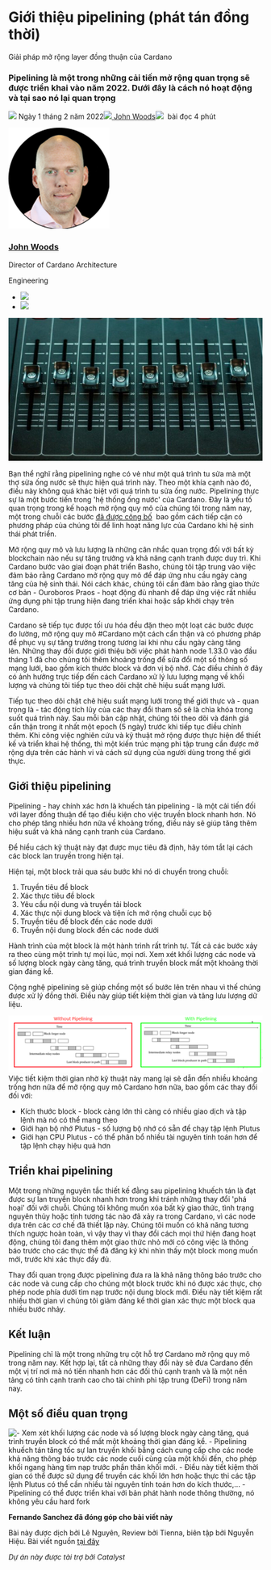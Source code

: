 # Giới thiệu pipelining (phát tán đồng thời)

Giải pháp mở rộng layer đồng thuận của Cardano

### **Pipelining là một trong những cải tiến mở rộng quan trọng sẽ được triển khai vào năm 2022. Dưới đây là cách nó hoạt động và tại sao nó lại quan trọng**

![](img/2022-02-01-introducing-pipelining-cardanos-consensus-layer-scaling-solution.002.png) Ngày 1 tháng 2 năm 2022![](img/2022-02-01-introducing-pipelining-cardanos-consensus-layer-scaling-solution.002.png)[ John Woods](/en/blog/authors/john-woods/page-1/)![](img/2022-02-01-introducing-pipelining-cardanos-consensus-layer-scaling-solution.003.png)  bài đọc 4 phút

![John Woods](img/2022-02-01-introducing-pipelining-cardanos-consensus-layer-scaling-solution.004.png)[](/en/blog/authors/john-woods/page-1/)

### [**John Woods**](/en/blog/authors/john-woods/page-1/)

Director of Cardano Architecture

Engineering

- ![](img/2022-02-01-introducing-pipelining-cardanos-consensus-layer-scaling-solution.005.png)[](https://www.linkedin.com/in/johnalanwoods/ "LinkedIn")
- ![](img/2022-02-01-introducing-pipelining-cardanos-consensus-layer-scaling-solution.006.png)[](https://github.com/johnalanwoods "GitHub")

![Giới thiệu pipelining (đường ống dữ liệu): giải pháp mở rộng layer đồng thuận của Cardano](img/2022-02-01-introducing-pipelining-cardanos-consensus-layer-scaling-solution.007.jpeg)

Bạn thể nghĩ rằng pipelining nghe có vẻ như một quá trình tu sửa mà một thợ sửa ống nước sẽ thực hiện quá trình này. Theo một khía cạnh nào đó, điều này không quá khác biệt với quá trình tu sửa ống nước. Pipelining thực sự là một bước tiến trong 'hệ thống ống nước' của Cardano. Đây là yếu tố quan trọng trong kế hoạch mở rộng quy mô của chúng tôi trong năm nay, một trong chuỗi các bước [đã được công bố](https://iohk.io/en/blog/posts/2022/01/14/how-we-re-scaling-cardano-in-2022/#modal=https://ucarecdn.com/fc644130-c13d-43f9-a966-14290687d190/)  bao gồm cách tiếp cận có phương pháp của chúng tôi để linh hoạt năng lực của Cardano khi hệ sinh thái phát triển.

Mở rộng quy mô và lưu lượng là những cân nhắc quan trọng đối với bất kỳ blockchain nào nếu sự tăng trưởng và khả năng cạnh tranh được duy trì. Khi Cardano bước vào giai đoạn phát triển Basho, chúng tôi tập trung vào việc đảm bảo rằng Cardano mở rộng quy mô để đáp ứng nhu cầu ngày càng tăng của hệ sinh thái. Nói cách khác, chúng tôi cần đảm bảo rằng giao thức cơ bản - Ouroboros Praos - hoạt động đủ nhanh để đáp ứng việc rất nhiều ứng dụng phi tập trung hiện đang triển khai hoặc sắp khởi chạy trên Cardano.

Cardano sẽ tiếp tục được tối ưu hóa đều đặn theo một loạt các bước được đo lường, mở rộng quy mô #Cardano một cách cẩn thận và có phương pháp để phục vụ sự tăng trưởng trong tương lai khi nhu cầu ngày càng tăng lên. Những thay đổi được giới thiệu bởi việc phát hành node 1.33.0 vào đầu tháng 1 đã cho chúng tôi thêm khoảng trống để sửa đổi một số thông số mạng lưới, bao gồm kích thước block và đơn vị bộ nhớ. Các điều chỉnh ở đây có ảnh hưởng trực tiếp đến cách Cardano xử lý lưu lượng mạng về khối lượng và chúng tôi tiếp tục theo dõi chặt chẽ hiệu suất mạng lưới.

Tiếp tục theo dõi chặt chẽ hiệu suất mạng lưới trong thế giới thực và - quan trọng là - tác động tích lũy của các thay đổi tham số sẽ là chìa khóa trong suốt quá trình này. Sau mỗi bản cập nhật, chúng tôi theo dõi và đánh giá cẩn thận trong ít nhất một epoch (5 ngày) trước khi tiếp tục điều chỉnh thêm. Khi công việc nghiên cứu và kỹ thuật mở rộng được thực hiện để thiết kế và triển khai hệ thống, thì một kiến ​​trúc mạng phi tập trung cần được mở rộng dựa trên các hành vi và cách sử dụng của người dùng trong thế giới thực.

## **Giới thiệu pipelining**

Pipelining - hay chính xác hơn là khuếch tán pipelining - là một cải tiến đối với layer đồng thuận để tạo điều kiện cho việc truyền block nhanh hơn. Nó cho phép tăng nhiều hơn nữa về khoảng trống, điều này sẽ giúp tăng thêm hiệu suất và khả năng cạnh tranh của Cardano.

Để hiểu cách kỹ thuật này đạt được mục tiêu đã định, hãy tóm tắt lại cách các block lan truyền trong hiện tại.

Hiện tại, một block trải qua sáu bước khi nó di chuyển trong chuỗi:

1. Truyền tiêu đề block
2. Xác thực tiêu đề block
3. Yêu cầu nội dung và truyền tải block
4. Xác thực nội dung block và tiện ích mở rộng chuỗi cục bộ
5. Truyền tiêu đề block đến các node dưới
6. Truyền nội dung block đến các node dưới

Hành trình của một block là một hành trình rất trình tự. Tất cả các bước xảy ra theo cùng một trình tự mọi lúc, mọi nơi. Xem xét khối lượng các node và số lượng block ngày càng tăng, quá trình truyền block mất một khoảng thời gian đáng kể.

Cộng nghệ pipelining sẽ giúp chồng một số bước lên trên nhau vì thế chúng được xử lý đồng thời. Điều này giúp tiết kiệm thời gian và tăng lưu lượng dữ liệu.

![](img/2022-02-01-introducing-pipelining-cardanos-consensus-layer-scaling-solution.008.png) Việc tiết kiệm thời gian nhờ kỹ thuật này mang lại sẽ dẫn đến nhiều khoảng trống hơn nữa để mở rộng quy mô Cardano hơn nữa, bao gồm các thay đổi đối với:

- Kích thước block - block càng lớn thì càng có nhiều giao dịch và tập lệnh mà nó có thể mang theo
- Giới hạn bộ nhớ Plutus - số lượng bộ nhớ có sẵn để chạy tập lệnh Plutus
- Giới hạn CPU Plutus - có thể phân bổ nhiều tài nguyên tính toán hơn để tập lệnh chạy hiệu quả hơn

## **Triển khai pipelining**

Một trong những nguyên tắc thiết kế đằng sau pipelining khuếch tán là đạt được sự lan truyền block nhanh hơn trong khi tránh những thay đổi 'phá hoại' đối với chuỗi. Chúng tôi không muốn xóa bất kỳ giao thức, tình trạng nguyên thủy hoặc tính tương tác nào đã xảy ra trong Cardano, vì các node dựa trên các cơ chế đã thiết lập này. Chúng tôi muốn có khả năng tương thích ngược hoàn toàn, vì vậy thay vì thay đổi cách mọi thứ hiện đang hoạt động, chúng tôi đang thêm một giao thức nhỏ mới có công việc là thông báo trước cho các thực thể đã đăng ký khi nhìn thấy một block mong muốn mới, trước khi xác thực đầy đủ.

Thay đổi quan trọng được pipelining đưa ra là khả năng thông báo trước cho các node và cung cấp cho chúng một block trước khi nó được xác thực, cho phép node phía dưới tìm nạp trước nội dung block mới. Điều này tiết kiệm rất nhiều thời gian vì chúng tôi giảm đáng kể thời gian xác thực một block qua nhiều bước nhảy.

## **Kết luận**

Pipelining chỉ là một trong những trụ cột hỗ trợ Cardano mở rộng quy mô trong năm nay. Kết hợp lại, tất cả những thay đổi này sẽ đưa Cardano đến một vị trí nơi mà nó tiến nhanh hơn các đối thủ cạnh tranh và là một nền tảng có tính cạnh tranh cao cho tài chính phi tập trung (DeFi) trong năm nay.

## **Một số điều quan trọng**

![- Xem xét khối lượng các node và số lượng block ngày càng tăng, quá trình truyền block có thể mất một khoảng thời gian đáng kể. <br>- Pipelining khuếch tán tăng tốc sự lan truyền khối bằng cách cung cấp cho các node khả năng thông báo trước các node cuối cùng của một khối đến, cho phép khối ngang hàng tìm nạp trước phần thân khối mới.<br>- Điều này tiết kiệm thời gian có thể được sử dụng để truyền các khối lớn hơn hoặc thực thi các tập lệnh Plutus có thể cần nhiều tài nguyên tính toán hơn do kích thước,...<br>- Pipelining có thể được triển khai với bản phát hành node thông thường, nó không yêu cầu hard fork](img/2022-02-01-introducing-pipelining-cardanos-consensus-layer-scaling-solution.009.png)

**Fernando Sanchez đã đóng góp cho bài viết này**

Bài này được dịch bởi Lê Nguyên, Review bởi Tienna, biên tập bởi Nguyễn Hiệu. Bài viết nguồn [tại đây](https://iohk.io/en/blog/posts/2022/02/01/introducing-pipelining-cardanos-consensus-layer-scaling-solution/)

*Dự án này được tài trợ bởi Catalyst*
